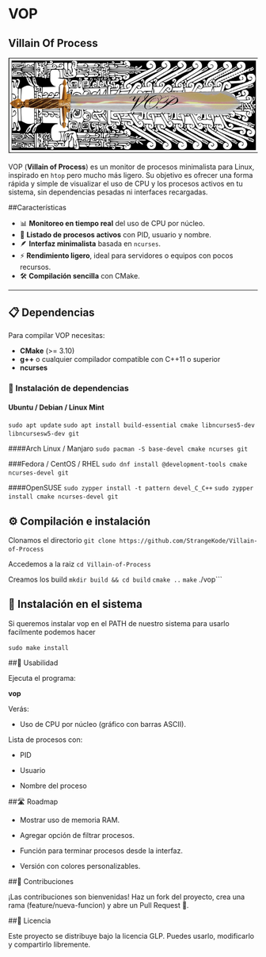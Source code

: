 
# VOP 
## Villain Of Process
![](https://raw.githubusercontent.com/StrangeKode/Villain-of-Process/refs/heads/main/logo.png)

VOP (**Villain of Process**) es un monitor de procesos minimalista para Linux, inspirado en `htop` pero mucho más ligero. Su objetivo es ofrecer una forma rápida y simple de visualizar el uso de CPU y los procesos activos en tu sistema, sin dependencias pesadas ni interfaces recargadas.


##Características
- 📊 **Monitoreo en tiempo real** del uso de CPU por núcleo.
- 🔎 **Listado de procesos activos** con PID, usuario y nombre.
- 🪶 **Interfaz minimalista** basada en `ncurses`.
- ⚡ **Rendimiento ligero**, ideal para servidores o equipos con pocos recursos.
- 🛠 **Compilación sencilla** con CMake.
                
----
## 📋 Dependencias

Para compilar VOP necesitas:
- **CMake** (>= 3.10)
- **g++** o cualquier compilador compatible con C++11 o superior
- **ncurses**

### 🔹 Instalación de dependencias
#### Ubuntu / Debian / Linux Mint
```sudo apt update```
```sudo apt install build-essential cmake libncurses5-dev   libncursesw5-dev git```

####Arch Linux / Manjaro
```sudo pacman -S base-devel cmake ncurses git```

###Fedora / CentOS / RHEL
```sudo dnf install @development-tools cmake ncurses-devel git```

####OpenSUSE
```sudo zypper install -t pattern devel_C_C++```
```sudo zypper install cmake ncurses-devel git```

## ⚙️ Compilación e instalación
Clonamos el directorio
```git clone https://github.com/StrangeKode/Villain-of-Process```

Accedemos a la raiz
```cd Villain-of-Process```

Creamos los build
```mkdir build && cd build```
```cmake ..```
```make```
./vop```

## 🔧 Instalación en el sistema
Si queremos instalar vop en el PATH de nuestro sistema para usarlo facilmente podemos hacer

```sudo make install```

##🚀 Usabilidad

Ejecuta el programa:

**vop**


Verás:

- Uso de CPU por núcleo (gráfico con barras ASCII).

Lista de procesos con:

- PID

- Usuario

- Nombre del proceso

##🛣 Roadmap

-  Mostrar uso de memoria RAM.

- Agregar opción de filtrar procesos.

- Función para terminar procesos desde la interfaz.

- Versión con colores personalizables.

##🤝 Contribuciones

¡Las contribuciones son bienvenidas!
Haz un fork del proyecto, crea una rama (feature/nueva-funcion) y abre un Pull Request 🚀.

##📜 Licencia

Este proyecto se distribuye bajo la licencia GLP.
Puedes usarlo, modificarlo y compartirlo libremente.
